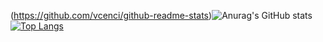 (https://github.com/vcenci/github-readme-stats)![Anurag's GitHub stats](https://github-readme-stats.vercel.app/api?username=vcenci&count_private=true)
[![Top Langs](https://github-readme-stats.vercel.app/api/top-langs/?username=vcenci&layout=compact)](https://github.com/vcenci/github-readme-stats)

